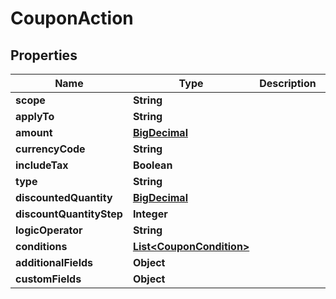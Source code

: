 

# CouponAction

## Properties

Name | Type | Description | Notes
------------ | ------------- | ------------- | -------------
**scope** | **String** |  |  [optional]
**applyTo** | **String** |  |  [optional]
**amount** | [**BigDecimal**](BigDecimal.md) |  |  [optional]
**currencyCode** | **String** |  |  [optional]
**includeTax** | **Boolean** |  |  [optional]
**type** | **String** |  |  [optional]
**discountedQuantity** | [**BigDecimal**](BigDecimal.md) |  |  [optional]
**discountQuantityStep** | **Integer** |  |  [optional]
**logicOperator** | **String** |  |  [optional]
**conditions** | [**List&lt;CouponCondition&gt;**](CouponCondition.md) |  |  [optional]
**additionalFields** | **Object** |  |  [optional]
**customFields** | **Object** |  |  [optional]




